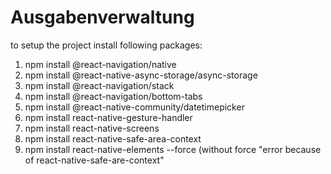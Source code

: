 # Ausgabenverwaltung

to setup the project install following packages:

1. npm install @react-navigation/native
2. npm install @react-native-async-storage/async-storage
3. npm install @react-navigation/stack
4. npm install @react-navigation/bottom-tabs
5. npm install @react-native-community/datetimepicker
6. npm install react-native-gesture-handler
7. npm install react-native-screens
8. npm install react-native-safe-area-context
9. npm install react-native-elements --force (without force "error because of react-native-safe-are-context"

